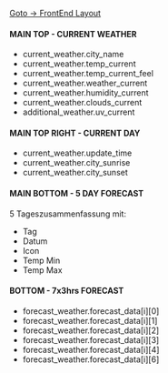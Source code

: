 [Goto -> FrontEnd Layout](/frontend/layout.md)

#### MAIN TOP - CURRENT WEATHER

- current_weather.city_name
- current_weather.temp_current
- current_weather.temp_current_feel
- current_weather.weather_current
- current_weather.humidity_current
- current_weather.clouds_current
- additional_weather.uv_current

#### MAIN TOP RIGHT - CURRENT DAY

- current_weather.update_time
- current_weather.city_sunrise
- current_weather.city_sunset

#### MAIN BOTTOM - 5 DAY FORECAST

5 Tageszusammenfassung mit:

- Tag
- Datum
- Icon
- Temp Min
- Temp Max

#### BOTTOM - 7x3hrs FORECAST

- forecast_weather.forecast_data[i][0]
- forecast_weather.forecast_data[i][1]
- forecast_weather.forecast_data[i][2]
- forecast_weather.forecast_data[i][3]
- forecast_weather.forecast_data[i][4]
- forecast_weather.forecast_data[i][6]
